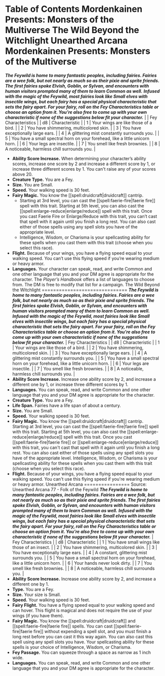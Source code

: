 Table of Contents
Mordenkainen Presents: Monsters of the Multiverse
The Wild Beyond the Witchlight
Unearthed Arcana
Mordenkainen Presents: Monsters of the Multiverse
=================================================
***The Feywild is home to many fantastic peoples, including fairies. Fairies are a wee folk, but not nearly as much so as their pixie and sprite friends. The first fairies spoke Elvish, Goblin, or Sylvan, and encounters with human visitors prompted many of them to learn Common as well.***
***Infused with the magic of the Feywild, most fairies look like Small elves with insectile wings, but each fairy has a special physical characteristic that sets the fairy apart. For your fairy, roll on the Fey Characteristics table or choose an option from it. You’re also free to come up with your own characteristic if none of the suggestions below fit your character.***
|  | Fey Characteristics |
| d8 | Characteristic |
| 1 | Your wings are like those of a bird. |
| 2 | You have shimmering, multicolored skin. |
| 3 | You have exceptionally large ears. |
| 4 | A glittering mist constantly surrounds you. |
| 5 | You have a small spectral horn on your forehead, like a little unicorn horn. |
| 6 | Your legs are insectile. |
| 7 | You smell like fresh brownies. |
| 8 | A noticeable, harmless chill surrounds you. |
* **Ability Score Increase.** When determining your character’s ability scores, increase one score by 2 and increase a different score by 1, or increase three different scores by 1. You can't raise any of your scores above 20.
* **Creature Type.** You are a Fey.
* **Size.** You are Small.
* **Speed.** Your walking speed is 30 feet.
* **Fairy Magic.** You know the [[spell:druidcraft|druidcraft]] cantrip.
	+ Starting at 3rd level, you can cast the [[spell:faerie-fire|faerie fire]] spell with this trait. Starting at 5th level, you can also cast the [[spell:enlarge-reduce|enlarge/reduce]] spell with this trait. Once you cast Faerie Fire or Enlarge/Reduce with this trait, you can’t cast that spell with it again until you finish a long rest. You can also cast either of those spells using any spell slots you have of the appropriate level.
	+ Intelligence, Wisdom, or Charisma is your spellcasting ability for these spells when you cast them with this trait (choose when you select this race).
* **Flight.** Because of your wings, you have a flying speed equal to your walking speed. You can’t use this flying speed if you’re wearing medium or heavy armor.
* **Languages.** Your character can speak, read, and write Common and one other language that you and your DM agree is appropriate for the character. The *Player’s Handbook* offers a list of languages to choose from. The DM is free to modify that list for a campaign.
The Wild Beyond the Witchlight
==============================
***The Feywild is home to many fantastic peoples, including fairies. Fairies are a wee folk, but not nearly as much so as their pixie and sprite friends. The first fairies spoke Elvish, Goblin, or Sylvan, and encounters with human visitors prompted many of them to learn Common as well.***
***Infused with the magic of the Feywild, most fairies look like Small elves with insectile wings, but each fairy has a special physical characteristic that sets the fairy apart. For your fairy, roll on the Fey Characteristics table or choose an option from it. You're also free to come up with your own characteristic if none of the suggestions below fit your character.***
| Fey Characteristics |
| d8 | Characteristic |
| 1 | Your wings are like those of a bird. |
| 2 | You have shimmering, multicolored skin. |
| 3 | You have exceptionally large ears. |
| 4 | A glittering mist constantly surrounds you. |
| 5 | You have a small spectral horn on your forehead, like a little unicorn horn. |
| 6 | Your legs are insectile. |
| 7 | You smell like fresh brownies. |
| 8 | A noticeable, harmless chill surrounds you. |
* **Ability Score Increase.** Increase one ability score by 2, and increase a different one by 1, or increase three different scores by 1.
* **Languages.** You can speak, read, and write Common and one other language that you and your DM agree is appropriate for the character.
* **Creature Type.** You are a Fey.
* **Life Span.** Fairies have a life span of about a century.
* **Size.** You are Small.
* **Speed.** Your walking speed is 30 feet.
* **Fairy Magic.** You know the [[spell:druidcraft|druidcraft]] cantrip. Starting at 3rd level, you can cast the [[spell:faerie-fire|faerie fire]] spell with this trait. Starting at 5th level, you can also cast the [[spell:enlarge-reduce|enlarge/reduce]] spell with this trait. Once you cast [[spell:faerie-fire|faerie fire]] or [[spell:enlarge-reduce|enlarge/reduce]] with this trait, you can't cast that spell with it again until you finish a long rest. You can also cast either of those spells using any spell slots you have of the appropriate level. Intelligence, Wisdom, or Charisma is your spellcasting ability for these spells when you cast them with this trait (choose when you select this race).
* **Flight.** Because of your wings, you have a flying speed equal to your walking speed. You can't use this flying speed if you're wearing medium or heavy armor.
Unearthed Arcana
================
Source: Unearthed Arcana 77 - Folk of the Feywild
***The Feywild is home to many fantastic peoples, including fairies. Fairies are a wee folk, but not nearly as much so as their pixie and sprite friends. The first fairies spoke Elvish, Goblin, or Sylvan, and encounters with human visitors prompted many of them to learn Common as well.***
***Infused with the magic of the Feywild, most fairies look like Small elves with insectile wings, but each fairy has a special physical characteristic that sets the fairy apart. For your fairy, roll on the Fey Characteristics table or choose an option from it. You're also free to come up with your own characteristic if none of the suggestions below fit your character.***
| Fey Characteristics |
| d8 | Characteristic |
| 1 | You have small wings like those of an insect. |
| 2 | You have shimmering, multicolored skin. |
| 3 | You have exceptionally large ears. |
| 4 | A constant, glittering mist surrounds you. |
| 5 | You have a small spectral horn on your forehead, like a little unicorn horn. |
| 6 | Your hands never look dirty. |
| 7 | You smell like fresh brownies. |
| 8 | A noticeable, harmless chill surrounds you. |
* **Ability Score Increase.** Increase one ability score by 2, and increase a different one by 1.
* **Type.** You are a Fey.
* **Size.** Your size is Small.
* **Speed.** Your walking speed is 30 feet.
* **Fairy Flight.** You have a flying speed equal to your walking speed and can hover. This flight is magical and does not require the use of your wings (if you have them).
* **Fairy Magic.** You know the [[spell:druidcraft|druidcraft]] and [[spell:faerie-fire|faerie fire]] spells. You can cast [[spell:faerie-fire|faerie fire]] without expending a spell slot, and you must finish a long rest before you can cast it this way again. You can also cast this spell using any spell slots you have. Your spellcasting ability for these spells is your choice of Intelligence, Wisdom, or Charisma.
* **Fey Passage.** You can squeeze through a space as narrow as 1 inch wide.
* **Languages.** You can speak, read, and write Common and one other language that you and your DM agree is appropriate for the character.